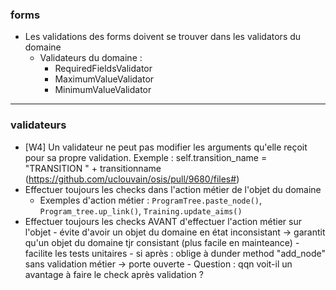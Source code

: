 
### forms

- Les validations des forms doivent se trouver dans les validators du domaine
    - Validateurs du domaine :
        - RequiredFieldsValidator
        - MaximumValueValidator
        - MinimumValueValidator
        

-------------------------------

### validateurs

- [W4] Un validateur ne peut pas modifier les arguments qu'elle reçoit pour sa propre validation. Exemple : self.transition_name = "TRANSITION " + transitionname (https://github.com/uclouvain/osis/pull/9680/files#)
- Effectuer toujours les checks dans l'action métier de l'objet du domaine
    - Exemples d'action métier : `ProgramTree.paste_node()`, `Program_tree.up_link()`, `Training.update_aims()`
- Effectuer toujours les checks AVANT d'effectuer l'action métier sur l'objet
        - évite d'avoir un objet du domaine en état inconsistant -> garantit qu'un objet du domaine tjr consistant (plus facile en mainteance)
        - facilite les tests unitaires
        - si après : oblige à dunder method "add_node" sans validation métier -> porte ouverte
        - Question : qqn voit-il un avantage à faire le check après validation ? 